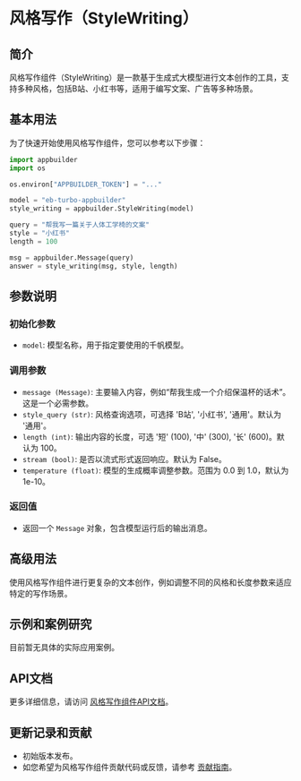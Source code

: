 # 风格写作（StyleWriting）

## 简介
风格写作组件（StyleWriting）是一款基于生成式大模型进行文本创作的工具，支持多种风格，包括B站、小红书等，适用于编写文案、广告等多种场景。

## 基本用法

为了快速开始使用风格写作组件，您可以参考以下步骤：

```python
import appbuilder
import os

os.environ["APPBUILDER_TOKEN"] = "..."

model = "eb-turbo-appbuilder"
style_writing = appbuilder.StyleWriting(model)

query = "帮我写一篇关于人体工学椅的文案"
style = "小红书"
length = 100

msg = appbuilder.Message(query)
answer = style_writing(msg, style, length)
```

## 参数说明

### 初始化参数
- `model`: 模型名称，用于指定要使用的千帆模型。

### 调用参数
- `message (Message)`: 主要输入内容，例如“帮我生成一个介绍保温杯的话术”。这是一个必需参数。
- `style_query (str)`: 风格查询选项，可选择 'B站', '小红书', '通用'。默认为 '通用'。
- `length (int)`: 输出内容的长度，可选 '短' (100), '中' (300), '长' (600)。默认为 100。
- `stream (bool)`: 是否以流式形式返回响应。默认为 False。
- `temperature (float)`: 模型的生成概率调整参数。范围为 0.0 到 1.0，默认为 1e-10。

### 返回值
- 返回一个 `Message` 对象，包含模型运行后的输出消息。

## 高级用法

使用风格写作组件进行更复杂的文本创作，例如调整不同的风格和长度参数来适应特定的写作场景。

## 示例和案例研究

目前暂无具体的实际应用案例。

## API文档

更多详细信息，请访问 [风格写作组件API文档](#)。

## 更新记录和贡献

- 初始版本发布。
- 如您希望为风格写作组件贡献代码或反馈，请参考 [贡献指南](#)。
